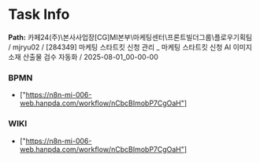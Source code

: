 # Task Info

**Path:** 카페24(주)\본사사업장\[CG]MI본부\마케팅센터\프론트빌더그룹\플로우기획팀 / mjryu02 / [284349] 마케팅 스타트킷 신청 관리 _ 마케팅 스타트킷 신청 AI 이미지 소재 산출물 검수 자동화 / 2025-08-01_00-00-00

### BPMN
- ["https://n8n-mi-006-web.hanpda.com/workflow/nCbcBImobP7CgOaH"]

### WIKI
- ["https://n8n-mi-006-web.hanpda.com/workflow/nCbcBImobP7CgOaH"]


